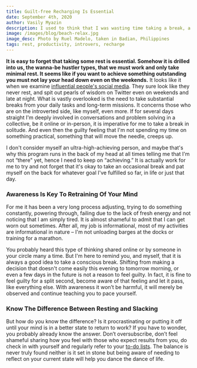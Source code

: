 ```yaml
---
title: Guilt-free Recharging Is Essential
date: September 4th, 2020
author: Vasily Myazin
description: I used to think that I was wasting time taking a break, a day-off, or even a short vacation. Turns out most of us should do it to stay sane and productive.
image: /images/blog/beach-relax.jpg
image_desc: Photo by Ruel Madelo, taken in Badian, Philippines
tags: rest, productivity, introvers, recharge
---
```

**It is easy to forget that taking some rest is essential. Somehow it is drilled into us, the wanna-be hustler types, that we must work and only take minimal rest. It seems like if you want to achieve something outstanding you must not lay your head down even on the weekends.** It looks like it when we examine [influential people's social media](https://www.thechicagoschool.edu/insight/from-the-magazine/a-virtual-life/). They sure look like they never rest, and spit out pearls of wisdom on Twitter even on weekends and late at night. What is vastly overlooked is the need to take substantial breaks from your daily tasks and long-term missions. It concerns those who are on the introverted side, like myself, even more. If for several days straight I'm deeply involved in conversations and problem solving in a collective, be it online or in-person, it is imperative for me to take a break in solitude. And even then the guilty feeling that I'm not spending my time on something practical, something that will move the needle, creeps up.

I don't consider myself an ultra-high-achieving person, and maybe that's why this program runs in the back of my head at all times telling me that I'm not “there" yet, hence I need to keep on “achieving.” It is actually work for me to try and not forget that it's okay to take an occasional break and pat myself on the back for whatever goal I've fulfilled so far, in life or just that day. 

### Awareness Is Key To Retraining Of Your Mind

For me it has been a very long process adjusting, trying to do something constantly, powering through, failing due to the lack of fresh energy and not noticing that I am simply tired. It is almost shameful to admit that I can get worn out sometimes. After all, my job is informational, most of my activities are informational in nature – I'm not unloading barges at the docks or training for a marathon.

You probably heard this type of thinking shared online or by someone in your circle many a time. But I'm here to remind you, and myself, that it is always a good idea to take a conscious break. Shifting from making a decision that doesn't come easily this evening to tomorrow morning, or even a few days in the future is not a reason to feel guilty. In fact, it is fine to feel guilty for a split second, become aware of that feeling and let it pass, like everything else. With awareness it won’t be harmful, it will merely be observed and continue teaching you to pace yourself.

### Know The Difference Between Resting and Slacking

But how do you know the difference? Is it procrastinating or putting it off until your mind is in a better state to return to work? If you have to wonder, you probably already know the answer. Don’t oversubscribe, don’t feel shameful sharing how you feel with those who expect results from you, do check in with yourself and regularly refer to your [to-do lists](/blog/how-i-stay-productive-with-my-to-do-lists). The balance is never truly found neither is it set in stone but being aware of needing to reflect on your current state will help you dance the dance of life.

